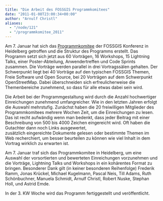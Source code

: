 ```yaml
---
title: "Die Arbeit des FOSSGIS Programmkomitees"
date: "2011-01-08T23:00:34+00:00"
author: "Arnulf Christl"
aliases:
  - "/node/121"
  - "/programmkomitee_2011"
---
```


Am 7. Januar hat sich das <a
href="https://www.fossgis.de/wiki/Konferenz_2011/Orga#Programm-Komitee">Programmkomitee</a>
der FOSSGIS Konferenz in Heidelberg getroffen und die Struktur des Programms
erstellt. Das Programm setzt sich jetzt aus 60 Vorträgen, 16 Workshops, 15
Lightning Talks, einer Poster-Abteilung, Anwendertreffen und Code Sprints
zusammen. Die Vorträge werden parallel in drei Vortragssälen gehalten. Der
Schwerpunkt liegt bei 40 Vorträge auf den typischen FOSSGIS Themen, Freie
Software und Open Source, bei 20 Vorträgen auf dem Schwerpunkt OpenStreetMap.
Dabei überschneiden sich erfreulicherweise die Themenbereiche zunehmend, so
dass für alle etwas dabei sein wird.

Die Arbeit bei der Programmgestaltung wird durch die Anzahl hochwertiger
Einreichungen zunehmend umfangreicher. Wie in den letzten Jahren erfolgt die
Auswahl mehrstufig. Zunächst haben die 20 freiwilligen Mitglieder des
Programmkomitees&nbsp;mehrere Wochen Zeit, um die Einreichungen zu lesen. Das
ist recht aufwändig wenn man bedenkt, dass jeder Beitrag mit einer Beschreibung
von 500 bis 4000 Zeichen eingereicht wird. Oft haben die Gutachter dann noch
Links ausgewertet, zusätzlich&nbsp;eingereichte&nbsp;Dokumente gelesen oder
bestimmte Themen im Web recherchiert, um besser beurteilen zu können wie viel
Inhalt in dem Vortrag wirklich zu erwarten ist.

Am 7. Januar traf sich das Programmkomitee in Heidelberg, um eine Auswahl der
vorsortierten und bewerteten Einreichungen vorzunehmen und die Vorträge,
Lightning Talks und Workshops in ein kohärentes Format zu bringen. Besonderer
Dank gilt (in keiner besonderen Reihenfolge) Frederik Ramm, Jonas Krückel,
Michael Kugelmann, Pascal Neis, Till Adams, Ruth Schönbuchner, Manuela Schmidt,
Arnulf Christl, Robert Nuske, Stephan Holl, und Astrid Emde.
	
In der 3. KW Woche wird das Programm fertiggestellt und veröffentlicht.
